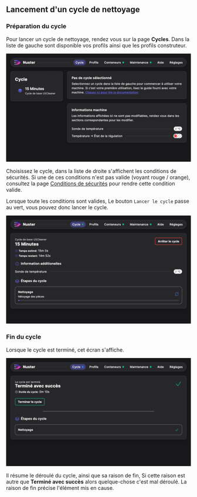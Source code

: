 ## Lancement d'un cycle de nettoyage
### Préparation du cycle

Pour lancer un cycle de nettoyage, rendez vous sur la page **Cycles**. Dans la liste de gauche sont disponible vos profils ainsi que les profils construteur.

![Liste des cycles](cycle_list.png)

Choisissez le cycle, dans la liste de droite s'affichent les conditions de sécurités.
Si une de ces conditions n'est pas valide (voyant rouge / orange), consultez la page [Conditions de sécurités](../40-safety/index.md) pour rendre cette condition valide.

Lorsque toute les conditions sont valides, Le bouton `Lancer le cycle` passe au vert, vous pouvez donc lancer le cycle.

![Cycle en cours](cycle_run.png)

### Fin du cycle

Lorsque le cycle est terminé, cet écran s'affiche.

![Fin du cycle](cycle_end.png)

Il résume le déroulé du cycle, ainsi que sa raison de fin, Si cette raison est autre que **Terminé avec succès** alors quelque-chose c'est mal déroulé. La raison de fin précise l'élément mis en cause.
